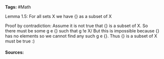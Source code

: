 **Tags:** #Math 

Lemma 1.5: For all sets X we have {} as a subset of X

Proof by contradiction: 
Assume it is not true that {} is a subset of X. So there must be some g e {} such that g !e X/ But this is impossible because {} has no elements so we cannot find any such g e {}. Thus {} is a subset of X must be true :)

#### Sources: